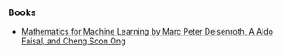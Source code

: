 ### Books

- [Mathematics for Machine Learning by Marc Peter Deisenroth, A Aldo Faisal, and Cheng Soon Ong](https://mml-book.github.io/)
